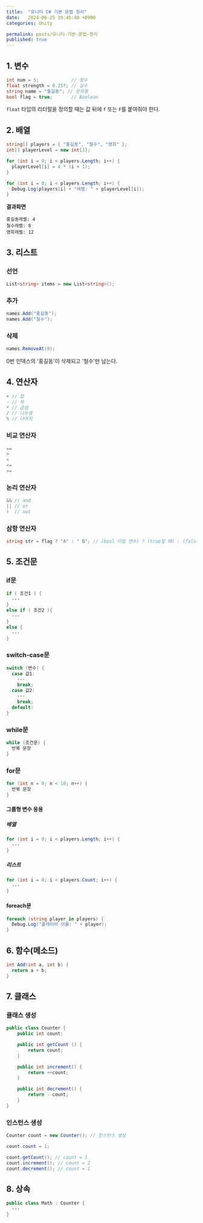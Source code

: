 ```yaml
---
title:  "유니티 C# 기본 문법 정리"
date:   2024-06-25 19:45:40 +0900
categories: Unity

permalink: posts/유니티-기본-문법-정리
published: true
---
```


## 1. 변수

```c#
int num = 5;            // 정수
float strength = 0.25f; // 실수
string name = "홍길동"; // 문자열
bool flag = true;       // Boolean
```

`float` 타입의 리터럴을 정의할 때는 값 뒤에 `f` 또는 `F`를 붙여줘야 한다.

## 2. 배열

```c#
string[] players = { "홍길동", "철수", "영희" };
int[] playerLevel = new int[3];

for (int i = 0; i < players.Length; i++) {
  playerLevel[i] = 4 * (i + 1);
}

for (int i = 0; i < players.Length; i++) {
  Debug.Log(players[i] + "레벨: " + playerLevel[i]);
}
```

**결과화면**

```
홍길동레벨: 4
철수레벨: 8
영희레벨: 12
```

## 3. 리스트

### 선언

```c#
List<string> items = new List<string>();
```

### 추가

```c#
names.Add("홍길동");
names.Add("철수");
```

### 삭제

```c#
names.RemoveAt(0);
```

0번 인덱스의 '홍길동'이 삭제되고 '철수'만 남는다.

## 4. 연산자

```c#
+ // 합
- // 차
* // 곱셈
/ // 나눗셈
% // 나머지
```

### 비교 연산자

```c#
==
>
<
<=
>=
```

### 논리 연산자

```c#
&& // and
|| // or
!  // not
```

### 삼항 연산자

```c#
string str = flag ? "A" : " B"; // (bool 타입 변수) ? (true일 때) : (false일 때)
```

## 5. 조건문

### if문

```c#
if ( 조건1 ) {
  ···
}
else if ( 조건2 ){
  ···
} 
else {
  ···
}
```

### switch-case문

```c#
switch (변수) {
  case 값1:
    ···
    break;
  case 값2:
    ···
    break;
  default:
}
```

### while문

```c#
while (조건문) {
  반복 문장
}
```

### for문

```c#
for (int n = 0; n < 10; n++) {
  반복 문장
}
```

#### 그룹형 변수 응용

##### 배열

```c#
for (int i = 0; i < players.Length; i++) {
  ··· 
}
```

##### 리스트

```c#
for (int i = 0; i < players.Count; i++) {
  ···
}
```

#### foreach문

```c#
foreach (string player in players) {
  Debug.Log("플레이어 이름: " + player);
}
```

## 6. 함수(메소드)

```c#
int Add(int a, int b) {
  return a + b;
}
```

## 7. 클래스

### 클래스 생성

```c#
public class Counter {
    public int count;

    public int getCount () { 
        return count; 
    }

    public int increment() {
        return ++count;
    }

    public int decrement() { 
        return --count; 
    }
}
```

### 인스턴스 생성

```c#
Counter count = new Counter(); // 인스턴스 생성

count.count = 1;

count.getCount(); // count = 1
count.increment(); // count = 2
count.decrement(); // count = 1
```

## 8. 상속

```c#
public class Math : Counter {
  ···
}
```